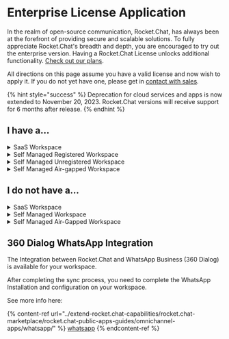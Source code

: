 # Enterprise License Application

In the realm of open-source communication, Rocket.Chat, has always been at the forefront of providing secure and scalable solutions. To fully appreciate Rocket.Chat's breadth and depth, you are encouraged to try out the enterprise version. Having a Rocket.Chat License unlocks additional functionality. [Check out our plans](https://www.rocket.chat/pricing). &#x20;

All directions on this page assume you have a valid license and now wish to apply it. If you do not yet have one, please get in [contact with sales](https://www.rocket.chat/sales-contact).

{% hint style="success" %}
Deprecation for cloud services and apps is now extended to November 20, 2023. Rocket.Chat versions will receive support for 6 months after release.
{% endhint %}

## I have a…

<details>

<summary>SaaS Workspace</summary>

You have a SaaS workspace that you've purchased an additional license for and need to apply it.

You can do this by:

* Log in to your workspace as the Administrator.
* Navigate to **Administration** > **Workspace** > **Registration** > **Manage** for workspaces as from Rocket.Chat `6.0` or  **Administration** > **Connectivity Services** for workspaces below `6.0`.
* Click on **Sync**. This fetches the License for your workspace from Rocket.Chat Cloud.

Your License is now applied to your workspace and it is ready to use. You can confirm this by going to **Administration > Workspace > Workspace** and checking the License section.

</details>

<details>

<summary>Self Managed Registered Workspace</summary>

You have a Self Managed Workspace that you've already registered and have had a license provisioned and need to apply it.

You can do this by:

* Log in to your workspace as the Administrator.
* Navigate to **Administration** > **Workspace** > **Registration** > **Manage** for workspaces as from Rocket.Chat `6.0` or  **Administration** > **Connectivity Services** for workspaces below `6.0`.
* Click on **Sync.** This fetches fetch the License for your workspace from Rocket.Chat Cloud

Your License is applied to your workspace and is ready to use.  You can confirm this by going to **Administration > Workspace** and checking the License section

</details>

<details>

<summary>Self Managed  Unregistered Workspace</summary>

You have an existing workspace but have not registered and have been given a registration token to register and apply.

You can do this by:

* Copying the Registration token provided to you.
* For Rocket.Chat `6.0` or newer
  * Navigate to **Administration** > **Workspace** > **Registration**
  * Click **Register** and then click **Use Token**&#x20;
  * Paste the token provided
* For Rocket.Chat below `6.0`&#x20;
  * Navigate to **Administration** > **Connectivity Services**
  * In the Token field provided paste the token
  * Click **Register**
* Click on **Sync** to sync the workspace to Rocket.Chat cloud.

Your workspace is now Registered and your License applied to your workspace.  You can confirm this by going to **Administration > Workspace** and checking the License section

</details>

<details>

<summary>Self Managed Air-gapped Workspace</summary>

You have an existing workspace that is air-gapped and has been given a license token to apply.

You can do this by:

* Navigate to **Administration** > **Workspace** > **Workspace** > **Apply Offline License**
* Paste the License token you were provided
* Click **Apply License**

Your License should now be applied. You can confirm this by going to **Administration > Workspace** and checking the License section.

If your workspace will need to send push notifications you will need to allow access to:

* cloud.rocket.chat
* pushgateway.rocket.chat

Then take the Registration token provided:

* Navigate to **Administration** > **Workspace** > **Registration.**
* Click **Register** and then click **Use Token.**
* Paste the token provided.

Your workspace should now be Registered and your License should now be applied to your workspace and be ready to use.  You can confirm this by going to **Administration > Workspace** and checking the License section

</details>

## I do not have a…

<details>

<summary>SaaS Workspace</summary>

If you purchased a license for a SaaS Workspace you will have a workspace provisioned for you. &#x20;

To start using it:

* Visit the workspace URL and set it up following the [setup-wizard.md](../use-rocket.chat/workspace-administration/settings/setup-wizard.md "mention")

Your workspace should now be ready to use.

</details>

<details>

<summary>Self Managed Workspace</summary>

If you purchased a license for Self Managed but do not yet have a workspace.

* [Deploy a new workspace](../deploy/deploy-rocket.chat/)
* Visit your workspace URL and complete the [setup](../use-rocket.chat/workspace-administration/settings/setup-wizard.md).
* Copying the Registration token provided to you.
* For Rocket.Chat `6.0` or newer
  * Navigate to **Administration** > **Workspace** > **Registration**
  * Click **Register** and then click **Use Token**&#x20;
  * Paste the token provided
* For Rocket.Chat below `6.0`&#x20;
  * Navigate to **Administration** > **Connectivity Services**
  * In the Token Field Provided paste the token
  * Click Register
* Click on **Sync** to sync the workspace to Rocket.Chat cloud.

Your workspace is now registered and your License applied to it. You can confirm this by going to **Administration > Workspace** and checking the License section

</details>

<details>

<summary>Self Managed Air-Gapped Workspace</summary>

You have an existing workspace but it is air-gapped and you have been given a license token to apply.

You can do this by:

* [Deploy a new air-gapped workspace](rocket.chat-air-gapped-deployment/)&#x20;
* Navigate to **Administration** > **Workspace** > **Workspace** > **Apply Offline License**
* Paste the License token you were provided.
* Click **Apply License.**

Your License is applied. You can confirm this by going to **Administration > Workspace** and checking the License section.

If your workspace needs to send push notifications you will need to allow access to:

* cloud.rocket.chat
* pushgateway.rocket.chat

Then take the Registration token provided:

* Navigate to **Administration** > **Workspace** > **Registration**
* Click **Register** and then click **Use Token**&#x20;
* Paste the token provided

Your workspace gets registered and your License is applied to it.  You can confirm this by going to **Administration > Workspace**  and checking the License section

</details>

## 360 Dialog WhatsApp Integration

The Integration between Rocket.Chat and WhatsApp Business (360 Dialog) is available for your workspace.

After completing the sync process, you need to complete the WhatsApp Installation and configuration on your workspace.

See more info here:

{% content-ref url="../extend-rocket.chat-capabilities/rocket.chat-marketplace/rocket.chat-public-apps-guides/omnichannel-apps/whatsapp/" %}
[whatsapp](../extend-rocket.chat-capabilities/rocket.chat-marketplace/rocket.chat-public-apps-guides/omnichannel-apps/whatsapp/)
{% endcontent-ref %}
